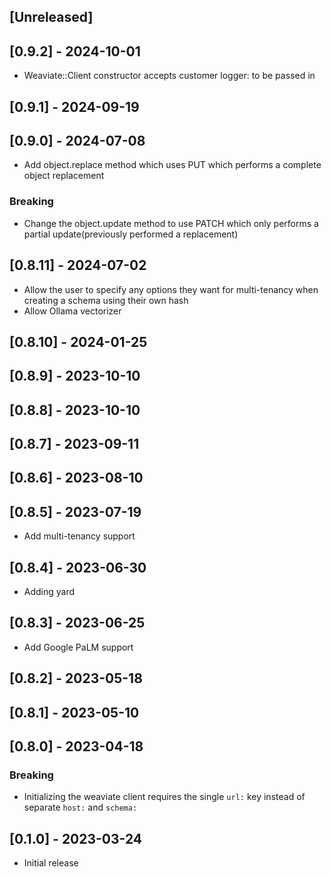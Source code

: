 ## [Unreleased]

## [0.9.2] - 2024-10-01
- Weaviate::Client constructor accepts customer logger: to be passed in

## [0.9.1] - 2024-09-19

## [0.9.0] - 2024-07-08

- Add object.replace method which uses PUT which performs a complete object replacement

### Breaking
- Change the object.update method to use PATCH which only performs a partial update(previously performed a replacement)

## [0.8.11] - 2024-07-02
- Allow the user to specify any options they want for multi-tenancy when creating a schema using their own hash
- Allow Ollama vectorizer

## [0.8.10] - 2024-01-25

## [0.8.9] - 2023-10-10

## [0.8.8] - 2023-10-10

## [0.8.7] - 2023-09-11

## [0.8.6] - 2023-08-10

## [0.8.5] - 2023-07-19
- Add multi-tenancy support

## [0.8.4] - 2023-06-30
- Adding yard

## [0.8.3] - 2023-06-25
- Add Google PaLM support

## [0.8.2] - 2023-05-18

## [0.8.1] - 2023-05-10

## [0.8.0] - 2023-04-18

### Breaking
- Initializing the weaviate client requires the single `url:` key instead of separate `host:` and `schema:`

## [0.1.0] - 2023-03-24

- Initial release
